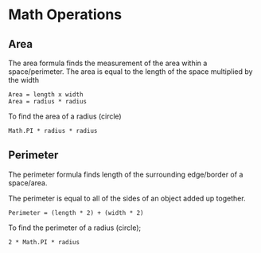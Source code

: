 # Math Operations

## Area

The area formula finds the measurement of the area within a space/perimeter. The area is equal to the length of the space multiplied by the width

```
Area = length x width
Area = radius * radius
```

To find the area of a radius (circle)

```
Math.PI * radius * radius
```

## Perimeter

The perimeter formula finds length of the surrounding edge/border of a space/area.

The perimeter is equal to all of the sides of an object added up together.

```
Perimeter = (length * 2) + (width * 2)
```

To find the perimeter of a radius (circle);

```
2 * Math.PI * radius
```